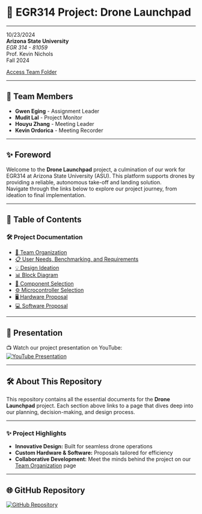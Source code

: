 # 🚀 **EGR314 Project: Drone Launchpad**  
---

10/23/2024  
**Arizona State University**  
*EGR 314 \- 81059*  
Prof. Kevin Nichols  
Fall 2024

[Access Team Folder](https://drive.google.com/drive/folders/1gQi6lGEAkhdcD5YIUokNHRumHGqo1o-J?usp=sharing)

---

## 👥 **Team Members**
- **Gwen Eging** - Assignment Leader  
- **Mudit Lal** - Project Monitor 
- **Houyu Zhang** - Meeting Leader  
- **Kevin Ordorica** - Meeting Recorder
---

## ✨ **Foreword**  
Welcome to the **Drone Launchpad** project, a culmination of our work for EGR314 at Arizona State University (ASU). This platform supports drones by providing a reliable, autonomous take-off and landing solution.  
Navigate through the links below to explore our project journey, from ideation to final implementation.  

---

## 📂 **Table of Contents**

### 🛠️ Project Documentation  
- [👥 Team Organization](./team-organization.md)  
- [📋 User Needs, Benchmarking, and Requirements](./user-needs-benchmarking-requirements.md)  
- [💡 Design Ideation](./design-ideation.md)  
- [📊 Block Diagram](./block-diagram.md)  
- [🔧 Component Selection](./component-selection.md)  
- [⚙️ Microcontroller Selection](./microcontroller-selection.md)  
- [🖥️ Hardware Proposal](./hardware-proposal.md)  
- [💻 Software Proposal](./software-proposal.md)  

---

## 🎥 **Presentation**  
📺 Watch our project presentation on YouTube:  
[![YouTube Presentation](https://img.shields.io/badge/YouTube-Watch-blue?logo=youtube&logoColor=white)](https://www.youtube.com/watch?v=YOUR_VIDEO_ID)  

---

## 🛠️ **About This Repository**  
This repository contains all the essential documents for the **Drone Launchpad** project. Each section above links to a page that dives deep into our planning, decision-making, and design process.  

---

### ✨ **Project Highlights**  
- **Innovative Design:** Built for seamless drone operations  
- **Custom Hardware & Software:** Proposals tailored for efficiency  
- **Collaborative Development:** Meet the minds behind the project on our [Team Organization](./team-organization.md) page  

---

## 🌐 **GitHub Repository**  
[![GitHub Repository](https://img.shields.io/badge/GitHub-Repository-181717?logo=github&logoColor=white)](https://github.com/drone-launchpad/dronelaunchpad.github.io)
